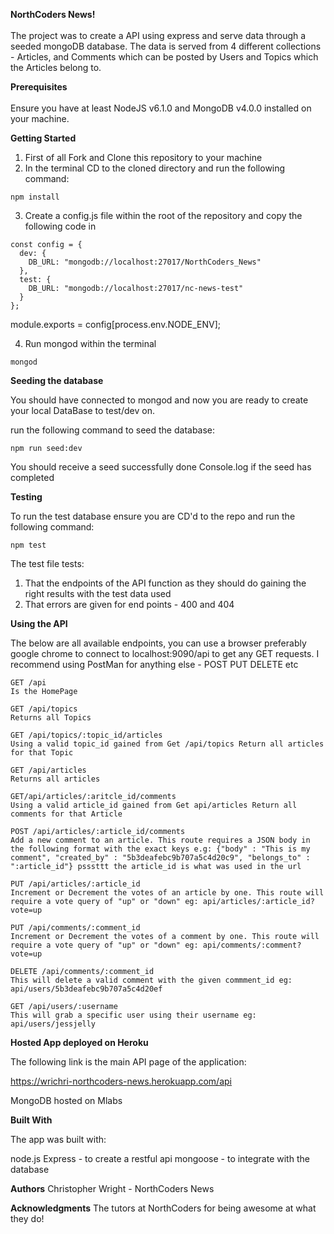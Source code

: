 <strong>NorthCoders News!</strong> <br><br>
The project was to create a API using express and serve data through a seeded mongoDB database. The data is served from 4 different collections - Articles, and Comments which can be posted by Users and Topics which the Articles belong to.

<strong>Prerequisites</strong> <br><br>
Ensure you have at least NodeJS v6.1.0 and MongoDB v4.0.0 installed on your machine.

<strong>Getting Started</strong>

1.  First of all Fork and Clone this repository to your machine
2.  In the terminal CD to the cloned directory and run the following command:

```
npm install
```

3.  Create a config.js file within the root of the repository and copy the following code in

```
const config = {
  dev: {
    DB_URL: "mongodb://localhost:27017/NorthCoders_News"
  },
  test: {
    DB_URL: "mongodb://localhost:27017/nc-news-test"
  }
};
```

module.exports = config[process.env.NODE_ENV];

4.  Run mongod within the terminal

```
mongod
```

<strong>Seeding the database</strong>

You should have connected to mongod and now you are ready to create your local DataBase to test/dev on.

run the following command to seed the database:

```
npm run seed:dev
```

You should receive a seed successfully done Console.log if the seed has completed

<strong>Testing</strong>

To run the test database ensure you are CD'd to the repo and run the following command:

```
npm test
```

The test file tests:

1.  That the endpoints of the API function as they should do gaining the right results with the test data used
2.  That errors are given for end points - 400 and 404

<strong>Using the API</strong>

The below are all available endpoints, you can use a browser preferably google chrome to connect to localhost:9090/api to get any GET requests. I recommend using PostMan for anything else - POST PUT DELETE etc

```
GET /api
Is the HomePage

GET /api/topics
Returns all Topics

GET /api/topics/:topic_id/articles
Using a valid topic_id gained from Get /api/topics Return all articles for that Topic

GET /api/articles
Returns all articles

GET/api/articles/:aritcle_id/comments
Using a valid article_id gained from Get api/articles Return all comments for that Article

POST /api/articles/:article_id/comments
Add a new comment to an article. This route requires a JSON body in the following format with the exact keys e.g: {"body" : "This is my comment", "created_by" : "5b3deafebc9b707a5c4d20c9", "belongs_to" : ":article_id"} psssttt the article_id is what was used in the url

PUT /api/articles/:article_id
Increment or Decrement the votes of an article by one. This route will require a vote query of "up" or "down" eg: api/articles/:article_id?vote=up

PUT /api/comments/:comment_id
Increment or Decrement the votes of a comment by one. This route will require a vote query of "up" or "down" eg: api/comments/:comment?vote=up

DELETE /api/comments/:comment_id
This will delete a valid comment with the given commment_id eg: api/users/5b3deafebc9b707a5c4d20ef

GET /api/users/:username
This will grab a specific user using their username eg: api/users/jessjelly
```

<strong>Hosted App deployed on Heroku</strong>

The following link is the main API page of the application:

https://wrichri-northcoders-news.herokuapp.com/api

MongoDB hosted on Mlabs

<strong>Built With</strong>

The app was built with:

node.js
Express - to create a restful api
mongoose - to integrate with the database

<strong>Authors</strong>
Christopher Wright - NorthCoders News

<strong>Acknowledgments</strong>
The tutors at NorthCoders for being awesome at what they do!
